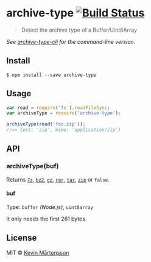 # archive-type [![Build Status](https://travis-ci.org/kevva/archive-type.svg?branch=master)](https://travis-ci.org/kevva/archive-type)

> Detect the archive type of a Buffer/Uint8Array

*See [archive-type-cli](https://github.com/kevva/archive-type-cli) for the command-line version.*


## Install

```
$ npm install --save archive-type
```


## Usage

```js
var read = require('fs').readFileSync;
var archiveType = require('archive-type');

archiveType(read('foo.zip'));
//=> {ext: 'zip', mime: 'application/zip'}
```


## API

### archiveType(buf)

Returns [`7z`](https://github.com/kevva/is-7zip), [`bz2`](https://github.com/kevva/is-bzip2), [`gz`](https://github.com/kevva/is-gzip), [`rar`](https://github.com/kevva/is-rar), [`tar`](https://github.com/kevva/is-tar), [`zip`](https://github.com/kevva/is-zip) or `false`.

#### buf

Type: `buffer` *(Node.js)*, `uint8array`

It only needs the first 261 bytes.


## License

MIT © [Kevin Mårtensson](https://github.com/kevva)
